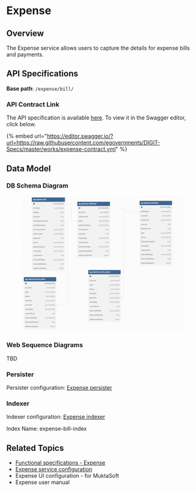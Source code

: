 # Expense

## Overview

The Expense service allows users to capture the details for expense bills and payments.

## API Specifications

**Base path**: `/expense/bill/`

### API Contract Link

The API specification is available [here](https://github.com/egovernments/DIGIT-Specs/blob/master/works/expense-contract.yml). To view it in the Swagger editor, click below.

{% embed url="https://editor.swagger.io/?url=https://raw.githubusercontent.com/egovernments/DIGIT-Specs/master/works/expense-contract.yml" %}

## Data Model&#x20;

### DB Schema Diagram

<figure><img src="https://github.com/egovernments/DIGIT-Works/blob/master/backend/expense/src/main/resources/db-diagram-expense.png?raw=true" alt=""><figcaption></figcaption></figure>

### Web Sequence Diagrams

TBD

### Persister

Persister configuration: [Expense persister](https://github.com/egovernments/works-configs/blob/UAT/egov-persister/expense-bill-payment-persister.yaml)

### Indexer

Indexer configuration: [Expense indexer](https://github.com/egovernments/works-configs/blob/UAT/egov-indexer/expensebill-indexer.yml)

Index Name: expense-bill-index

## Related Topics

* [Functional specifications - Expense](../../../../specifications/functional-specifications/expenditure-billing.md)
* [Expense service configuration](../../../../setup/configure-works/service-configuration/expense.md)
* Expense UI configuration - for MuktaSoft
* Expense user manual
